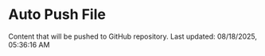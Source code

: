 # Auto Push File

Content that will be pushed to GitHub repository.
Last updated: 08/18/2025, 05:36:16 AM